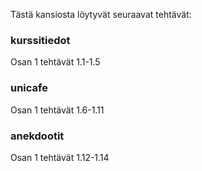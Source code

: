 Tästä kansiosta löytyvät seuraavat tehtävät:

### kurssitiedot
Osan 1 tehtävät 1.1-1.5

### unicafe
Osan 1 tehtävät 1.6-1.11

### anekdootit
Osan 1 tehtävät 1.12-1.14
